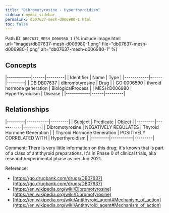```yaml
---
title: "Dibromotyrosine - Hyperthyroidism"
sidebar: mydoc_sidebar
permalink: db07637-mesh-d006980-1.html
toc: false 
---
```



Path ID: `DB07637_MESH_D006980_1`
{% include image.html url="images/db07637-mesh-d006980-1.png" file="db07637-mesh-d006980-1.png" alt="db07637-mesh-d006980-1" %}

## Concepts

|------------|------|---------|
| Identifier | Name | Type    |
|------------|------|---------|
| DB:DB07637 | dibromotyrosine | Drug |
| GO:0006590 | thyroid hormone generation | BiologicalProcess |
| MESH:D006980 | Hyperthyroidism | Disease |
|------------|------|---------|

## Relationships

|---------|-----------|---------|
| Subject | Predicate | Object  |
|---------|-----------|---------|
| Dibromotyrosine | NEGATIVELY REGULATES | Thyroid Hormone Generation |
| Thyroid Hormone Generation | POSITIVELY CORRELATED WITH | Hyperthyroidism |
|---------|-----------|---------|

Comment: There is very little information on this drug; it's known that is part of a class of antithyroid preparations. It's in Phase 0 of clinical trials, aka research/experimental phase as per Jun 2021.

Reference: 
  - [https://go.drugbank.com/drugs/DB07637](https://go.drugbank.com/drugs/DB07637)
  - [https://en.wikipedia.org/wiki/Dibromotyrosine](https://en.wikipedia.org/wiki/Dibromotyrosine)
  - [https://en.wikipedia.org/wiki/Antithyroid_agent#Mechanism_of_action](https://en.wikipedia.org/wiki/Antithyroid_agent#Mechanism_of_action)
